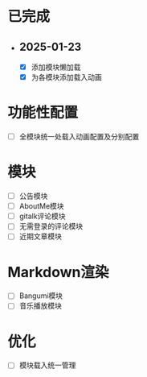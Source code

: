 # 已完成
- ## 2025-01-23
  - [x] 添加模块懒加载
  - [x] 为各模块添加载入动画

# 功能性配置
- [ ] 全模块统一处载入动画配置及分别配置

# 模块
- [ ] 公告模块
- [ ] AboutMe模块
- [ ] gitalk评论模块
- [ ] 无需登录的评论模块
- [ ] 近期文章模块

# Markdown渲染
- [ ] Bangumi模块
- [ ] 音乐播放模块

# 优化
- [ ] 模块载入统一管理